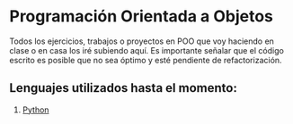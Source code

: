 # Programación Orientada a Objetos

Todos los ejercicios, trabajos o proyectos en POO que voy haciendo en clase o en casa los iré subiendo aquí. Es importante señalar que el código escrito es posible que no sea óptimo y esté pendiente de refactorización.

## Lenguajes utilizados hasta el momento:
1. [Python][1]

[1]: https://www.python.org/
